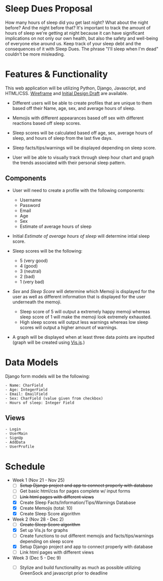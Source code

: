# **Sleep Dues Proposal**

How many hours of sleep did you get last night? What about the night before? And the night before that? It's important to track the amount of hours of sleep we're getting at night because it can have significant implications on not only our own health, but also the safety and well-being of everyone else around us. Keep track of your sleep debt and the consequences of it with Sleep Dues. The phrase "I'll sleep when I'm dead" couldn't be more misleading.

# Features & Functionality

This web application will be utilizing Python, Django, Javascript, and HTML/CSS. [Wireframe](https://www.figma.com/file/6m6eiZdYz55CQnMfGJdjiN/Untitled?node-id=0%3A1&t=srCsV7kNidywRmTk-1) and [Initial Design Draft](https://www.figma.com/file/dxywCYvXIJfLL2Iyl0ZmS2/Flat-UI-Browser-(Community)?node-id=0%3A1&t=GoUHq1imtBRYTrtG-1) are available.

- Different users will be able to create profiles that are unique to them based off their Name, age, sex, and average hours of sleep.

- Memojis with different appearances based off sex with different reactions based off sleep scores.

- Sleep scores will be calculated based off age, sex, average hours of sleep, and hours of sleep from the last five days.

- Sleep facts/tips/warnings will be displayed depending on sleep score.

- User will be able to visually track through sleep hour chart and graph the trends associated with their personal sleep pattern.

## Components 
- User will need to create a profile with the following components:
    - Username
    - Password
    - Email
    - Age
    - Sex
    - Estimate of average hours of sleep 

- Initial *Estimate of average hours of sleep* will determine intial sleep score.
 
- Sleep scores will be the following:
    - 5 (very good)
    - 4 (good)
    - 3 (neutral)
    - 2 (bad)
    - 1 (very bad)
    
- *Sex* and *Sleep Score* will determine which Memoji is displayed for the user as well as different information that is displayed for the user underneath the memoji.
    - Sleep score of 5 will output a extremely happy memoji whereas sleep score of 1 will make the memoji look extremely exhausted.
    - High sleep scores will output less warnings whereas low sleep scores will output a higher amount of warnings. 
   
- A graph will be displayed when at least three data points are inputted (graph will be created using [Vis.js](https://visjs.github.io/vis-timeline/examples/graph2d/).)

# Data Models

Django form models will be the following:

    - Name: CharField 
    - Age: IntegerField
    - Email: EmailField
    - Sex: CharField (value given from checkbox)
    - Hours of sleep: Integer Field
    
## Views

    - Login
    - UserMain
    - SignUp
    - AddData
    - UserProfile

# Schedule
- Week 1 (Nov 21 - Nov 25)
   - [ ] ~~Setup Django project and app to connect properly with database~~
   - [ ] Get basic html/css for pages complete w/ input forms
   - [ ] ~~Link html pages with different views~~
   - [x] Create Sleep Facts/Information/Tips/Warnings Database
   - [x] Create Memojis (total: 10)
   - [x] Create Sleep Score algorithm
- Week 2 (Nov 28 - Dec 2)
   - [ ] ~~Create Sleep Score algorithm~~
   - [X] Set up Vis.js for graphs
   - [ ] Create functions to out different memojis and facts/tips/warnings depending on sleep score
   - [X] Setup Django project and app to connect properly with database
   - [ ] Link html pages with different views
- Week 3 (Dec 5 - Dec 9)
   - [ ] Stylize and build functionality as much as possible utilizing GreenSock and javascript prior to deadline
 
